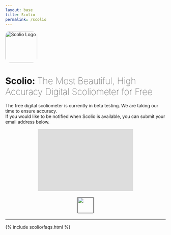 ```yaml
---
layout: base
title: Scolio
permalink: /scolio
---
```

<main class="plain-container">
    <img src="{{ relative_url }}/assets/img/Scolio-Logo.png" alt="Scolio Logo" width="100px" style="border-radius: 15px;" />
    <h1>Scolio: <span style="font-weight: 100;">The Most Beautiful, High Accuracy Digital Scoliometer for Free</span></h1>
    <p>The free digital scoliometer is currently in beta testing.  We are taking our time to ensure accuracy.<br />If you would like to be notified when Scolio is available, you can submit your email address below.</p>
    <div style="margin: 0 auto; overflow:hidden; text-align: center;">
        <iframe src="https://docs.google.com/forms/d/e/1FAIpQLSd3F402nFRXaIuD7toMqJGr_ktQGtk90EZB4NIBlXdUVO7Dlg/viewform?embedded=true" width="300" height="450" frameborder="0" marginheight="0" marginwidth="0" scrolling="no" style="margin-top: -255px;">Loading…</iframe>
    </div>
    <div style="margin: 20px auto; text-align: center;">
        <a href=""><img src="{{ base_url }}/assets/img/Download_on_the_App_Store_Badge_US-UK_RGB_blk_092917.svg" height="50px" /></a>
    </div>
</main>

<hr class="divider" />

{% include scolio/faqs.html %}